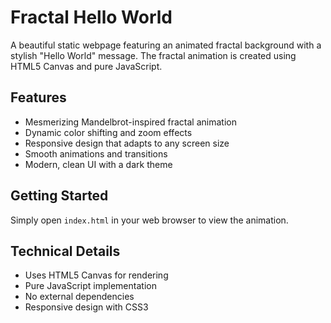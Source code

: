 # Fractal Hello World

A beautiful static webpage featuring an animated fractal background with a stylish "Hello World" message. The fractal animation is created using HTML5 Canvas and pure JavaScript.

## Features

- Mesmerizing Mandelbrot-inspired fractal animation
- Dynamic color shifting and zoom effects
- Responsive design that adapts to any screen size
- Smooth animations and transitions
- Modern, clean UI with a dark theme

## Getting Started

Simply open `index.html` in your web browser to view the animation.

## Technical Details

- Uses HTML5 Canvas for rendering
- Pure JavaScript implementation
- No external dependencies
- Responsive design with CSS3 